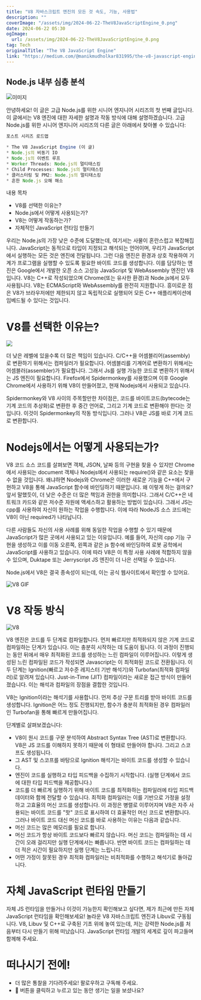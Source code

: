 ```yaml
---
title: "V8 자바스크립트 엔진의 모든 것 속도, 기능, 사용법"
description: ""
coverImage: "/assets/img/2024-06-22-TheV8JavaScriptEngine_0.png"
date: 2024-06-22 05:30
ogImage: 
  url: /assets/img/2024-06-22-TheV8JavaScriptEngine_0.png
tag: Tech
originalTitle: "The V8 JavaScript Engine"
link: "https://medium.com/@manikmudholkar831995/the-v8-javascript-engine-d1434ca77c96"
---
```



## Node.js 내부 심층 분석

![이미지](/assets/img/2024-06-22-TheV8JavaScriptEngine_0.png)

안녕하세요! 이 글은 고급 Node.js를 위한 시니어 엔지니어 시리즈의 첫 번째 글입니다. 이 글에서는 V8 엔진에 대한 자세한 설명과 작동 방식에 대해 설명하겠습니다. 고급 Node.js를 위한 시니어 엔지니어 시리즈의 다른 글은 아래에서 찾아볼 수 있습니다:

```js
포스트 시리즈 로드맵

* The V8 JavaScript Engine (이 글)
* Node.js의 비동기 IO
* Node.js의 이벤트 루프
* Worker Threads: Node.js의 멀티태스킹
* Child Processes: Node.js의 멀티태스킹
* 클러스터링 및 PM2: Node.js의 멀티태스킹
* 흔한 Node.js 오해 해소
```

<div class="content-ad"></div>


내용 목차

* V8를 선택한 이유는?
* Node.js에서 어떻게 사용되는가?
* V8는 어떻게 작동하는가?
* 자체적인 JavaScript 런타임 만들기


우리는 Node.js의 가장 낮은 수준에 도달했는데, 여기서는 사물이 혼란스럽고 복잡해집니다. JavaScript는 동적으로 타입이 지정되고 해석되는 언어이며, 우리가 JavaScript에서 실행하는 모든 것은 엔진에 전달됩니다. 그런 다음 엔진은 환경과 상호 작용하여 기계가 프로그램을 실행할 수 있도록 필요한 바이트 코드를 생성합니다. 이를 담당하는 엔진은 Google에서 개발한 오픈 소스 고성능 JavaScript 및 WebAssembly 엔진인 V8입니다. V8는 C++로 작성되었으며 Chrome(또는 유사한 환경)과 Node.js에서 모두 사용됩니다. V8는 ECMAScript와 WebAssembly를 완전히 지원합니다. 흥미로운 점은 V8가 브라우저에만 제한되지 않고 독립적으로 실행되어 모든 C++ 애플리케이션에 임베드될 수 있다는 것입니다.

# V8를 선택한 이유는?

<img src="/assets/img/2024-06-22-TheV8JavaScriptEngine_1.png" />


<div class="content-ad"></div>

더 낮은 레벨에 있을수록 더 많은 책임이 있습니다. C/C++을 어셈블리어(assembly)로 변환하기 위해서는 컴파일러가 필요합니다. 어셈블리를 기계어로 변환하기 위해서는 어셈블러(assembler)가 필요합니다. 그래서 Js를 실행 가능한 코드로 변환하기 위해서는 JS 엔진이 필요합니다. Firefox에서 Spidermonkey를 사용했으며 이후 Google Chrome에서 사용하기 위해 V8이 만들어졌고, 현재 Nodejs에서 사용되고 있습니다.

Spidermonkey와 V8 사이의 주목할만한 차이점은, 코드를 바이트코드(bytecode는 기계 코드의 추상화)로 변환한 후 중간 언어로, 그리고 기계 코드로 변환해야 한다는 것입니다. 이것이 Spidermonkey의 작동 방식입니다. 그러나 V8은 JS를 바로 기계 코드로 변환합니다.

# Nodejs에서는 어떻게 사용되는가?

V8 코드 소스 코드를 살펴보면 객체, JSON, 날짜 등의 구현을 찾을 수 있지만 Chrome에서 사용되는 document 객체나 Nodejs에서 사용되는 require()와 같은 요소는 찾을 수 없을 것입니다. 왜냐하면 Nodejs와 Chrome은 이러한 새로운 기능을 C++에서 구현하고 V8을 통해 JavaScript 함수에 바인딩하기 때문입니다. 왜 이렇게 하는 걸까요? 앞서 말했듯이, 더 낮은 수준은 더 많은 책임과 권한을 의미합니다. 그래서 C/C++은 네트워크 카드와 같은 저수준 자원에 액세스하고 활용하는 방법이 있습니다. 그래서 JS는 cpp를 사용하여 자신이 원하는 작업을 수행합니다. 이에 따라 NodeJS 소스 코드에는 V8이 아닌 required가 나타납니다.

다른 사람들도 자신의 사용 사례를 위해 동일한 작업을 수행할 수 있기 때문에 JavaScript가 많은 곳에서 사용되고 있는 이유입니다. 예를 들어, 자신의 cpp 기능 구현을 생성하고 이를 이동 오른쪽, 왼쪽과 같은 js 함수에 바인딩하여 로봇 공학에서 JavaScript를 사용하고 있습니다. 이에 따라 V8은 이 특정 사용 사례에 적합하지 않을 수 있으며, Duktape 또는 Jerryscript JS 엔진이 더 나은 선택일 수 있습니다.

<div class="content-ad"></div>

Node.js에서 V8은 결국 종속성이 되는데, 이는 공식 웹사이트에서 확인할 수 있어요.

![V8 GIF](https://miro.medium.com/v2/resize:fit:448/1*YPcaZUJzouB2OhVpyzxv6w.gif)

# V8 작동 방식

![V8](/assets/img/2024-06-22-TheV8JavaScriptEngine_2.png)

<div class="content-ad"></div>

V8 엔진은 코드를 두 단계로 컴파일합니다. 먼저 빠르지만 최적화되지 않은 기계 코드로 컴파일하는 단계가 있습니다. 이는 충분히 시작하는 데 도움이 됩니다. 이 과정이 진행되는 동안 뒤에서 매우 최적화된 코드를 생성하는 느린 컴파일이 이루어집니다. 이렇게 생성된 느린 컴파일된 코드가 작성되면 Javascript는 이 최적화된 코드로 전환됩니다. 이 두 단계는 Ignition(빠르고 저수준 레지스터 기반 해석기)와 Turbofan(최적화 컴파일러)로 알려져 있습니다. Just-in-Time (JIT) 컴파일이라는 새로운 접근 방식이 만들어졌습니다. 이는 해석과 컴파일의 장점을 결합한 것입니다.

V8는 Ignition이라는 해석기를 사용합니다. 먼저 추상 구문 트리를 받아 바이트 코드를 생성합니다. Ignition은 어느 정도 진행되지만, 함수가 충분히 최적화된 경우 컴파일러인 Turbofan을 통해 빠르게 만들어집니다.

단계별로 살펴보겠습니다:

- V8이 원시 코드를 구문 분석하여 Abstract Syntax Tree (AST)로 변환합니다. V8은 JS 코드를 이해하지 못하기 때문에 이 형태로 만들어야 합니다. 그리고 스코프도 생성됩니다.
- 그 AST 및 스코프를 바탕으로 Ignition 해석기는 바이트 코드를 생성할 수 있습니다.
- 엔진이 코드를 실행하고 타입 피드백을 수집하기 시작합니다. (실행 단계에서 코드에 대한 타입 피드백을 제공합니다.)
- 코드를 더 빠르게 실행하기 위해 바이트 코드를 최적화하는 컴파일러에 타입 피드백 데이터와 함께 전달할 수 있습니다. 최적화 컴파일러는 이를 기반으로 가정을 설정하고 고효율의 머신 코드를 생성합니다. 이 과정은 병렬로 이루어지며 V8은 자주 사용되는 바이트 코드를 "핫" 코드로 표시하여 더 효율적인 머신 코드로 변환합니다. 그러나 바이트 코드 대신 머신 코드를 바로 사용하는 이유는 다음과 같습니다.
- 머신 코드는 많은 메모리를 필요로 합니다.
- 머신 코드가 항상 바이트 코드보다 빠르지 않습니다. 머신 코드는 컴파일하는 데 시간이 오래 걸리지만 실행 단계에서는 빠릅니다. 반면 바이트 코드는 컴파일하는 데 더 적은 시간이 필요하지만 실행 단계는 느립니다.
- 어떤 가정이 잘못된 경우 최적화 컴파일러는 비최적화를 수행하고 해석기로 돌아갑니다.

<div class="content-ad"></div>

# 자체 JavaScript 런타임 만들기

자체 JS 런타임을 만들거나 이것이 가능한지 확인해보고 싶다면, 제가 최근에 만든 자체 JavaScript 런타임을 확인해보세요! 놀라운 V8 자바스크립트 엔진과 Libuv로 구동됩니다. V8, Libuv 및 C++로 구축된 기초 위에 놓여 있는데, 저는 강력한 Node.js를 처음부터 다시 만들기 위해 떠났습니다. JavaScript 런타임 개발의 세계로 깊이 파고들며 함께해 주세요.

# 떠나시기 전에!

- 더 많은 통찰을 기다려주세요! 팔로우하고 구독해 주세요.
- 👏 버튼을 클릭하고 누르고 있는 동안 생기는 일을 보셨나요?